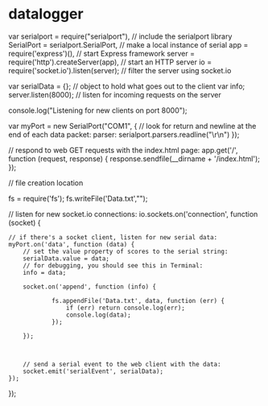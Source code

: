 datalogger
==========



var serialport = require("serialport"),				// include the serialport library
	SerialPort  = serialport.SerialPort,			// make a local instance of serial
	app = require('express')(),						// start Express framework
  	server = require('http').createServer(app),		// start an HTTP server
  	io = require('socket.io').listen(server);		// filter the server using socket.io

var serialData = {};								// object to hold what goes out to the client
var info;
server.listen(8000);								// listen for incoming requests on the server

console.log("Listening for new clients on port 8000");

var myPort = new SerialPort("COM1", { 
	// look for return and newline at the end of each data packet:
	parser: serialport.parsers.readline("\r\n") 
});
  
// respond to web GET requests with the index.html page:
app.get('/', function (request, response) {
  response.sendfile(__dirname + '/index.html');
});

//      file creation location

fs = require('fs');
fs.writeFile('Data.txt',"");

// listen for new socket.io connections:
io.sockets.on('connection', function (socket) {

    // if there's a socket client, listen for new serial data:  
    myPort.on('data', function (data) {
        // set the value property of scores to the serial string:
        serialData.value = data;
        // for debugging, you should see this in Terminal:
        info = data;

        socket.on('append', function (info) {
            
                fs.appendFile('Data.txt', data, function (err) {
                    if (err) return console.log(err);
                    console.log(data);
                });
               
        });



        // send a serial event to the web client with the data:
        socket.emit('serialEvent', serialData);
    });
});
